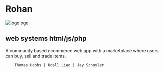# Rohan

![logologo](https://user-images.githubusercontent.com/74050386/190419090-d3503f60-ffa7-4e7c-bc74-b3ae0d602bec.png)

## **web systems html/js/php**
A community based ecommerce web app with a marketplace where users can buy, sell and trade items. 

        Thomas Hobbs | Udall Liao | Jay Schuyler 



